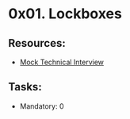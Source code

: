 # 0x01. Lockboxes

## Resources:
* [Mock Technical Interview](https://intranet.alxswe.com/rltoken/TJ0FJhWeEGolIqMpwBn7Pg)


## Tasks:
* Mandatory: 0
